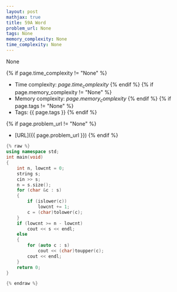 ```yaml
---
layout: post
mathjax: true
title: 59A Word
problem_url: None
tags: None
memory_complexity: None
time_complexity: None
---
```


None


{% if page.time_complexity != "None" %}
- Time complexity: ${{ page.time_complexity }}$
{% endif %}
{% if page.memory_complexity != "None" %}
- Memory complexity: ${{ page.memory_complexity }}$
{% endif %}
{% if page.tags != "None" %}
- Tags: {{ page.tags }}
{% endif %}

{% if page.problem_url != "None" %}
- [URL]({{ page.problem_url }})
{% endif %}

```cpp
{% raw %}
using namespace std;
int main(void)
{
    int n, lowcnt = 0;
    string s;
    cin >> s;
    n = s.size();
    for (char &c : s)
    {
        if (islower(c))
            lowcnt += 1;
        c = (char)tolower(c);
    }
    if (lowcnt >= n - lowcnt)
        cout << s << endl;
    else
    {
        for (auto c : s)
            cout << (char)toupper(c);
        cout << endl;
    }
    return 0;
}

{% endraw %}
```